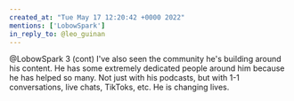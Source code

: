 ```yaml
---
created_at: "Tue May 17 12:20:42 +0000 2022"
mentions: ['LobowSpark']
in_reply_to: @leo_guinan
---
```


@LobowSpark 3 (cont) I've also seen the community he's building around his content. He has some extremely dedicated people around him because he has helped so many. Not just with his podcasts, but with 1-1 conversations, live chats, TikToks, etc. He is changing lives.